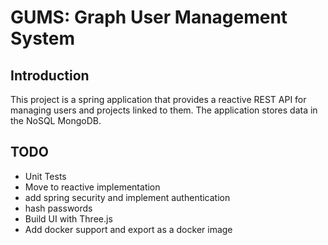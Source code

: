 # GUMS: Graph User Management System

## Introduction
This project is a spring application that provides a reactive REST API for managing users and projects linked to them.
The application stores data in the NoSQL MongoDB.

## TODO
- Unit Tests
- Move to reactive implementation
- add spring security and implement authentication
- hash passwords
- Build UI with Three.js
- Add docker support and export as a docker image